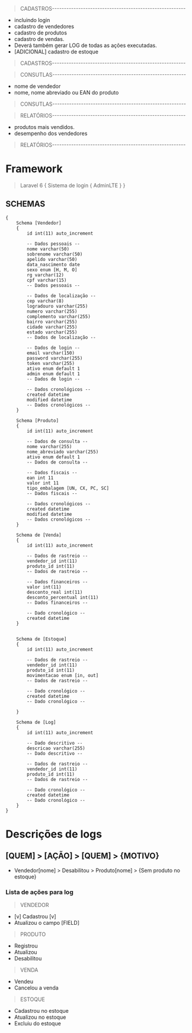 > CADASTROS--------------------------------------------------------

- incluindo login
- cadastro de vendedores
- cadastro de produtos
- cadastro de vendas.
- Deverá também gerar LOG de todas as ações executadas.
- [ADICIONAL] cadastro de estoque

> CADASTROS--------------------------------------------------------

> CONSUTLAS--------------------------------------------------------

- nome de vendedor
- nome, nome abreviado ou EAN do produto

> CONSUTLAS--------------------------------------------------------

> RELATÓRIOS--------------------------------------------------------

- produtos mais vendidos.
- desempenho dos vendedores

> RELATÓRIOS--------------------------------------------------------




# Framework

> Laravel 6
{
	Sistema de login
	{
		AdminLTE
	}
}




## SCHEMAS
```
{
	Schema [Vendedor]
	{
		id int(11) auto_increment
		
		-- Dados pessoais --	
		nome varchar(50)
		sobrenome varchar(50)
		apelido varchar(50)
		data_nascimento date
		sexo enum [H, M, O]
		rg varchar(12)
		cpf varchar(15)
		-- Dados pessoais --

		-- Dados de localização --
		cep varchar(8)
		logradouro varchar(255)
		numero varchar(255)
		complemento varchar(255)
		bairro varchar(255)
		cidade varchar(255)
		estado varchar(255)
		-- Dados de localização --

		-- Dados de login --
		email varchar(150)
		password varchar(255)
		token varchar(255)
		ativo enum default 1
		admin enum default 1
		-- Dados de login --

		-- Dados cronológicos --
		created datetime
		modified datetime
		-- Dados cronológicos --
	}

	Schema [Produto]
	{
		id int(11) auto_increment

		-- Dados de consulta --
		nome varchar(255)
		nome_abreviado varchar(255)
		ativo enum default 1
		-- Dados de consulta --
		
		-- Dados fiscais --
		ean int 11
		valor int 11
		tipo_embalagem [UN, CX, PC, SC]
		-- Dados fiscais --

		-- Dados cronológicos --
		created datetime
		modified datetime
		-- Dados cronológicos --
	}

	Schema de [Venda]
	{
		id int(11) auto_increment

		-- Dados de rastreio --
		vendedor_id int(11)
		produto_id int(11)
		-- Dados de rastreio --

		-- Dados financeiros --
		valor int(11)
		desconto_real int(11)
		desconto_percentual int(11)
		-- Dados financeiros --

		-- Dado cronológico --
		created datetime
	}


	Schema de [Estoque]
	{
		id int(11) auto_increment

		-- Dados de rastreio --
		vendedor_id int(11)
		produto_id int(11)
		movimentacao enum [in, out]
		-- Dados de rastreio --

		-- Dado cronológico --
		created datetime
		-- Dado cronológico --

	}

	Schema de [Log]
	{
		id int(11) auto_increment

		-- Dado descritivo --
		descricao varchar(255)
		-- Dado descritivo --

		-- Dados de rastreio --
		vendedor_id int(11)
		produto_id int(11)
		-- Dados de rastreio --

		-- Dado cronológico --
		created datetime
		-- Dado cronológico --
	}
}
```



# Descrições de logs

## [QUEM] > [AÇÃO] > [QUEM] > {MOTIVO}
- Vendedor[nome] > Desabilitou > Produto[nome] > {Sem produto no estoque}

### Lista de ações para log

> VENDEDOR

- [v] Cadastrou [v]
- Atualizou o campo [FIELD]

> PRODUTO

- Registrou
- Atualizou
- Desabilitou

> VENDA

- Vendeu
- Cancelou a venda

> ESTOQUE

- Cadastrou no estoque
- Atualizou no estoque
- Excluiu do estoque
